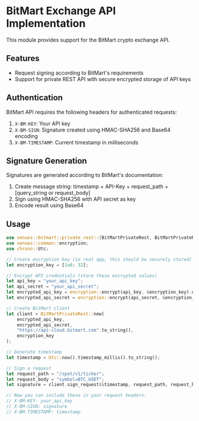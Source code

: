 # BitMart Exchange API Implementation

This module provides support for the BitMart crypto exchange API.

## Features

- Request signing according to BitMart's requirements
- Support for private REST API with secure encrypted storage of API keys

## Authentication

BitMart API requires the following headers for authenticated requests:

1. `X-BM-KEY`: Your API key
2. `X-BM-SIGN`: Signature created using HMAC-SHA256 and Base64 encoding
3. `X-BM-TIMESTAMP`: Current timestamp in milliseconds

## Signature Generation

Signatures are generated according to BitMart's documentation:

1. Create message string: timestamp + API-Key + request_path + [query_string or request_body]
2. Sign using HMAC-SHA256 with API secret as key
3. Encode result using Base64

## Usage

```rust
use venues::bitmart::private_rest::{BitMartPrivateRest, BitMartPrivateRestError};
use venues::common::encryption;
use chrono::Utc;

// Create encryption key (in real app, this should be securely stored)
let encryption_key = [1u8; 32];

// Encrypt API credentials (store these encrypted values)
let api_key = "your_api_key";
let api_secret = "your_api_secret";
let encrypted_api_key = encryption::encrypt(api_key, &encryption_key).unwrap();
let encrypted_api_secret = encryption::encrypt(api_secret, &encryption_key).unwrap();

// Create BitMart client
let client = BitMartPrivateRest::new(
    encrypted_api_key,
    encrypted_api_secret,
    "https://api-cloud.bitmart.com".to_string(),
    encryption_key
);

// Generate timestamp
let timestamp = Utc::now().timestamp_millis().to_string();

// Sign a request
let request_path = "/spot/v1/ticker";
let request_body = "symbol=BTC_USDT";
let signature = client.sign_request(&timestamp, request_path, request_body).unwrap();

// Now you can include these in your request headers:
// X-BM-KEY: your_api_key
// X-BM-SIGN: signature
// X-BM-TIMESTAMP: timestamp
```